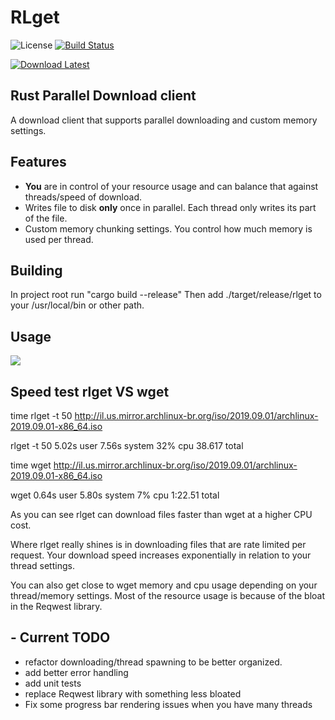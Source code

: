 # RLget 

![License](https://img.shields.io/crates/l/cloak.svg) 
[![Build Status](https://dev.azure.com/jake0725/rlget/_apis/build/status/rlget-CI?branchName=master)](https://dev.azure.com/jake0725/rlget/_build/latest?definitionId=4&branchName=master)

[![Download Latest](https://img.shields.io/badge/dynamic/json.svg?label=download&url=https://api.github.com/repos/shockron22/rlget/releases/latest&query=$.assets[0].name)](https://github.com/shockron22/rlget/releases/latest)


## Rust Parallel Download client
  A download client that supports parallel downloading and custom memory settings.


## Features 

   - **You** are in control of your resource usage and can balance that against threads/speed of download.
   - Writes file to disk **only** once in parallel. Each thread only writes its part of the file.
   - Custom memory chunking settings. You control how much memory is used per thread.

## Building

  In project root run "cargo build --release"
  Then add ./target/release/rlget to your /usr/local/bin or other path.

## Usage
  <img src="https://shockron22.github.io/rlgetv0.0.1.svg">

## Speed test rlget VS wget

  time rlget -t 50 http://il.us.mirror.archlinux-br.org/iso/2019.09.01/archlinux-2019.09.01-x86_64.iso 

  rlget -t 50  5.02s user 7.56s system 32% cpu 38.617 total

  time wget http://il.us.mirror.archlinux-br.org/iso/2019.09.01/archlinux-2019.09.01-x86_64.iso 

  wget   0.64s user 5.80s system 7% cpu 1:22.51 total

  As you can see rlget can download files faster than wget at a higher CPU cost.

  Where rlget really shines is in downloading files that are rate limited per request.
  Your download speed increases exponentially in relation to your thread settings. 

  You can also get close to wget memory and cpu usage depending on your thread/memory settings.
  Most of the resource usage is because of the bloat in the Reqwest library.


## - Current TODO 
  - refactor downloading/thread spawning to be better organized.
  - add better error handling 
  - add unit tests
  - replace Reqwest library with something less bloated
  - Fix some progress bar rendering issues when you have many threads